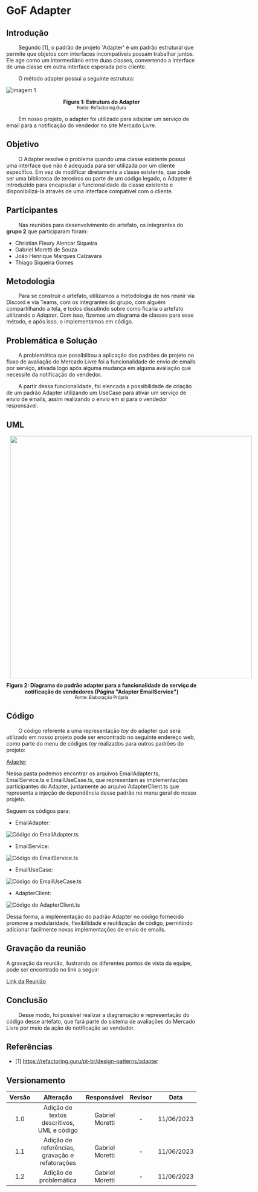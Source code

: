 # GoF Adapter

## Introdução

&emsp;&emsp; Segundo [1], o padrão de projeto 'Adapter' é um padrão estrutural que permite que objetos com interfaces incompatíveis possam trabalhar juntos. Ele age como um intermediário entre duas classes, convertendo a interface de uma classe em outra interface esperada pelo cliente.

&emsp;&emsp; O método adapter possui a seguinte estrutura:

![imagem 1](../../Assets/PadroesDeProjeto/EstruturaAdapter.png)

<center> <figcaption>
    <b>Figura 1:
     Estrutura do Adapter</b>
    <br><small>Fonte: Refactoring.Guru</small>
</figcaption> </center>

&emsp;&emsp; Em nosso projeto, o adapter foi utilizado para adaptar um serviço de email para a notificação do vendedor no site Mercado Livre.

## Objetivo

&emsp;&emsp; O Adapter resolve o problema quando uma classe existente possui uma interface que não é adequada para ser utilizada por um cliente específico. Em vez de modificar diretamente a classe existente, que pode ser uma biblioteca de terceiros ou parte de um código legado, o Adapter é introduzido para encapsular a funcionalidade da classe existente e disponibilizá-la através de uma interface compatível com o cliente.

## Participantes

&emsp;&emsp; Nas reuniões para desenvolvimento do artefato, os integrantes do **grupo 2** que participaram foram:

- Christian Fleury Alencar Siqueira
- Gabriel Moretti de Souza
- João Henrique Marques Calzavara
- Thiago Siqueira Gomes

## Metodologia

&emsp;&emsp; Para se construir o artefato, utilizamos a metodologia de nos reunir via Discord e via Teams, com os integrantes do grupo, com alguém compartilhando a tela, e todos discutindo sobre como ficaria o artefato utilizando o _Adapter_. Com isso, fizemos um diagrama de classes para esse método, e após isso, o implementamos em código.

## Problemática e Solução

&emsp;&emsp; A problemática que possibilitou a aplicação dos padrões de projeto no fluxo de avaliação do Mercado Livre foi a funcionalidade de envio de emails por serviço, ativada logo após alguma mudança em alguma avaliação que necessite da notificação do vendedor.

&emsp;&emsp; A partir dessa funcionalidade, foi elencada a possibilidade de criação de um padrão Adapter utilizando um UseCase para ativar um serviço de envio de emails, assim realizando o envio em si para o vendedor responsável.

## UML

<div style="width: 640px; margin: 10px; position: relative;"><image style="width:640px;" src="https://lucid.app/publicSegments/view/cadea9b2-6cc3-4e64-a85b-6f859e8c4042/image.png"/></div>


<center> <figcaption>
    <b>Figura 2: Diagrama do padrão adapter para a funcionalidade de serviço de notificação de vendedores (Página "Adapter EmailService")</b>
    <br><small>Fonte: Elaboração Própria</small>
</figcaption> </center>

## Código 

&emsp;&emsp; O código referente a uma representação _toy_ do adapter que será utilizado em nosso projeto pode ser encontrado no seguinte endereço web, como parte do menu de códigos _toy_ realizados para outros padrões do projeto:

[Adapter](https://github.com/UnBArqDsw2023-1/2023.1_G2_ProjetoMercadoLivre/tree/design-patterns/src/adapter)

Nessa pasta podemos encontrar os arquivos EmailAdapter.ts, EmailService.ts e EmailUseCase.ts, que representam as implementações participantes do Adapter, juntamente ao arquivo AdapterClient.ts que representa a injeção de dependência desse padrão no menu geral do nosso projeto.

Seguem os códigos para:

- EmailAdapter:

![Código do EmailAdapter.ts](../../Assets/PadroesDeProjeto/EmailAdapterImpl.png)

- EmailService:

![Código do EmailService.ts](../../Assets/PadroesDeProjeto/EmailService.png)

- EmailUseCase:

![Código do EmailUseCase.ts](../../Assets/PadroesDeProjeto/EmailUseCase.png)

- AdapterClient:

![Código do AdapterClient.ts](../../Assets/PadroesDeProjeto/AdapterClient.png)

Dessa forma, a implementação do padrão Adapter no código fornecido promove a modularidade, flexibilidade e reutilização de código, permitindo adicionar facilmente novas implementações de envio de emails.

## Gravação da reunião

A gravação da reunião, ilustrando os diferentes pontos de vista da equipe, pode ser encontrado no link a seguir:  

[Link da Reunião](https://www.youtube.com/watch?v=wuYSZUKnArc)

## Conclusão

&emsp;&emsp; Desse modo, foi possível realizar a diagramação e representação do código desse artefato, que fará parte do sistema de avaliações do Mercado Livre por meio da ação de notificação ao vendedor.

## Referências

- [1] https://refactoring.guru/pt-br/design-patterns/adapter

## Versionamento

| Versão |                  Alteração                   |    Responsável     |      Revisor       | Data  |
| :----: | :------------------------------------------: | :----------------: | :----------------: | :---: |
|  1.0   | Adição de textos descritivos, UML e código | Gabriel Moretti |  -   | 11/06/2023 |
|  1.1   | Adição de referências, gravação e refatorações | Gabriel Moretti |  -   | 11/06/2023 |
|  1.2   | Adição de problemática | Gabriel Moretti |  -   | 11/06/2023 |